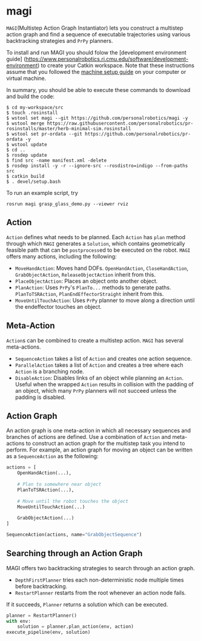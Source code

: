 # magi

`MAGI`(Multistep Action Graph Instantiator) lets you construct a multistep action graph and find a sequence of executable trajectories using various backtracking strategies and `PrPy` planners.

To install and run MAGI you should folow the [development environment guide] (https://www.personalrobotics.ri.cmu.edu/software/development-environment) to create your Catkin workspace. Note that these instructions assume that you followed the [machine setup guide](https://www.personalrobotics.ri.cmu.edu/software/machine-setup) on your computer or virtual machine.

In summary, you should be able to execute these commands to download and build the code:
```shell
$ cd my-workspace/src
$ touch .rosinstall
$ wstool set magi --git https://github.com/personalrobotics/magi -y
$ wstool merge https://raw.githubusercontent.com/personalrobotics/pr-rosinstalls/master/herb-minimal-sim.rosinstall
$ wstool set pr-ordata --git https://github.com/personalrobotics/pr-ordata -y
$ wstool update
$ cd ..
$ rosdep update
$ find src -name manifest.xml -delete
$ rosdep install -y -r --ignore-src --rosdistro=indigo --from-paths src
$ catkin build
$ . devel/setup.bash
```

To run an example script, try
```
rosrun magi grasp_glass_demo.py --viewer rviz
```

## Action
`Action` defines what needs to be planned. Each `Action` has `plan` method through which `MAGI` generates a `Solution`, which contains geometrically feasible path that can be `postprocess`ed to be executed on the robot. `MAGI` offers many actions, including the following:
- `MoveHandAction`: Moves hand DOFs. `OpenHandAction`, `CloseHandAction`, `GrabObjectAction`, `ReleaseObjectAction` inherit from this.
- `PlaceObjectAction`: Places an object onto another object.
- `PlanAction`: Uses `PrPy`'s `PlanTo...` methods to generate paths. `PlanToTSRAction`, `PlanEndEffectorStraight` inherit from this.
- `MoveUntilTouchAction`: Uses `PrPy` planner to move along a direction until the endeffector touches an object.


## Meta-Action 
`Action`s can be combined to create a multistep action. `MAGI` has several meta-actions. 
- `SequenceAction` takes a list of `Action` and creates one action sequence.   
- `ParallelAction` takes a list of `Action` and creates a tree where each `Action` is a branching node.
- `DisableAction`: Disables links of an object while planning an `Action`. Useful when the wrapped `Action` results in collision with the padding of an object, which many `PrPy` planners will not succeed unless the padding is disabled.

## Action Graph
An action graph is one meta-action in which all necessary sequences and branches of actions are defined. Use a combination of `Action` and meta-actions to construct an action graph for the multistep task you intend to perform. For example, an action graph for moving an object can be written as a `SequenceAction` as the following:
```python
actions = [ 
    OpenHandAction(...),
    
    # Plan to somewhere near object
    PlanToTSRAction(...), 
    
    # Move until the robot touches the object
    MoveUntilTouchAction(...)
    
    GrabObjectAction(...)
]

SequenceAction(actions, name="GrabObjectSequence")
```

## Searching through an Action Graph 
MAGI offers two backtracking strategies to search through an action graph.
- `DepthFirstPlanner` tries each non-deterministic node multiple times before backtracking.
- `RestartPlanner` restarts from the root whenever an action node fails.

If it succeeds, `Planner` returns a solution which can be executed.
```python
planner = RestartPlanner()
with env:
    solution = planner.plan_action(env, action)
execute_pipeline(env, solution)
```

